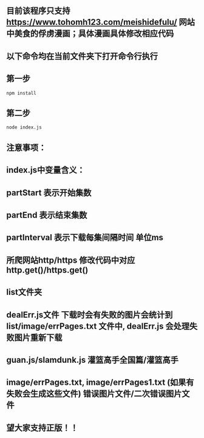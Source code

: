 ## 目前该程序只支持 https://www.tohomh123.com/meishidefulu/ 网站中美食的俘虏漫画；具体漫画具体修改相应代码

## 以下命令均在当前文件夹下打开命令行执行
## 第一步
```
npm install
```
## 第二步
```
node index.js
```

## 注意事项：
## index.js中变量含义：
## partStart 表示开始集数
## partEnd 表示结束集数
## partInterval 表示下载每集间隔时间 单位ms

## 所爬网站http/https 修改代码中对应 http.get()/https.get()

## list文件夹
## dealErr.js文件 下载时会有失败的图片会统计到 list/image/errPages.txt 文件中, dealErr.js 会处理失败图片重新下载
## guan.js/slamdunk.js 灌篮高手全国篇/灌篮高手
## image/errPages.txt, image/errPages1.txt  (如果有失败会生成这些文件) 错误图片文件/二次错误图片文件


## 望大家支持正版！！
